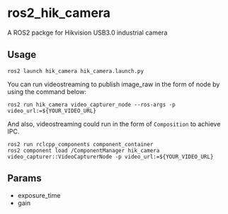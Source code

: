 # ros2_hik_camera

A ROS2 packge for Hikvision USB3.0 industrial camera

## Usage

```
ros2 launch hik_camera hik_camera.launch.py
```
You can run videostreaming to publish image_raw in the form of node by using the command below:
```
ros2 run hik_camera video_capturer_node --ros-args -p video_url:=${YOUR_VIDEO_URL}
```
And also, videostreaming could run in the form of `Composition` to achieve IPC.
```
ros2 run rclcpp_components component_container
ros2 component load /ComponentManager hik_camera video_capturer::VideoCapturerNode -p video_url:=${YOUR_VIDEO_URL}
```

## Params

- exposure_time
- gain
